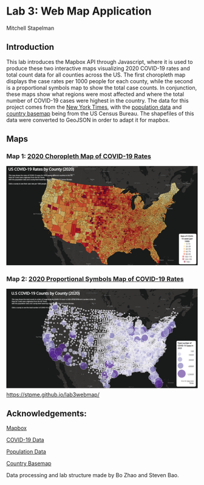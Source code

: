# Lab 3: Web Map Application 
Mitchell Stapelman

## Introduction
This lab introduces the Mapbox API through Javascript, where it is used to produce these two interactive maps visualizing 2020 COVID-19 rates and total count data for all counties across the US. The first choropleth map displays the case rates per 1000 people for each county, while the second is a proportional symbols map to show the total case counts. In conjunction, these maps show what regions were most affected and where the total number of COVID-19 cases were highest in the country. The data for this project comes from the [New York Times](https://github.com/nytimes/covid-19-data/blob/43d32dde2f87bd4dafbb7d23f5d9e878124018b8/live/us-counties.csv), with the [population data](https://data.census.gov/cedsci/table?g=0100000US.050000&d=ACS%205-Year%20Estimates%20Data%20Profiles&tid=ACSDP5Y2018.DP05&hidePreview=true) and [country basemap](https://www.census.gov/geographies/mapping-files/time-series/geo/carto-boundary-file.html) being from the US Census Bureau. The shapefiles of this data were converted to GeoJSON in order to adapt it for mapbox.

## Maps
### Map 1: [2020 Choropleth Map of COVID-19 Rates](https://stpme.github.io/lab3webmap/map1.html)
![Choropleth Map of COVID-19 Rates](img/lab_map1.png)
### Map 2: [2020 Proportional Symbols Map of COVID-19 Rates](https://stpme.github.io/lab3webmap/map2.html)
![Proportional Symbol Map of COVID-19 Case Counts](img/lab_map2.png)
https://stpme.github.io/lab3webmap/

## Acknowledgements:
[Mapbox](https://docs.mapbox.com/mapbox.js/api/v3.3.1/)

[COVID-19 Data](https://github.com/nytimes/covid-19-data/blob/43d32dde2f87bd4dafbb7d23f5d9e878124018b8/live/us-counties.csv)

[Population Data](https://data.census.gov/cedsci/table?g=0100000US.050000&d=ACS%205-Year%20Estimates%20Data%20Profiles&tid=ACSDP5Y2018.DP05&hidePreview=true)

[Country Basemap](https://www.census.gov/geographies/mapping-files/time-series/geo/carto-boundary-file.html)

Data processing and lab structure made by Bo Zhao and Steven Bao.

